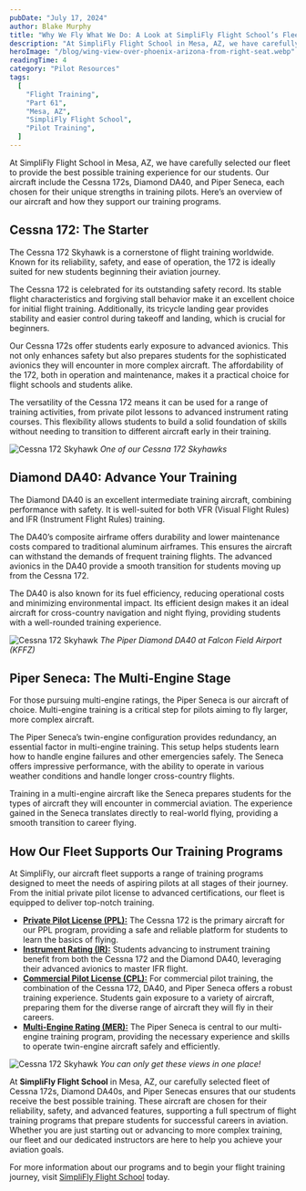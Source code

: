 ```yaml
---
pubDate: "July 17, 2024"
author: Blake Murphy
title: "Why We Fly What We Do: A Look at SimpliFly Flight School’s Fleet"
description: "At SimpliFly Flight School in Mesa, AZ, we have carefully selected our fleet to provide the best possible training experience for our students. Our aircraft include the Cessna 172s, Diamond DA40, and Piper Seneca, each chosen for their unique strengths in training pilots. Here’s an overview of our aircraft and how they support our training programs."
heroImage: "/blog/wing-view-over-phoenix-arizona-from-right-seat.webp"
readingTime: 4
category: "Pilot Resources"
tags:
  [
    "Flight Training",
    "Part 61",
    "Mesa, AZ",
    "SimpliFly Flight School",
    "Pilot Training",
  ]
---
```


At SimpliFly Flight School in Mesa, AZ, we have carefully selected our fleet to provide the best possible training experience for our students. Our aircraft include the Cessna 172s, Diamond DA40, and Piper Seneca, each chosen for their unique strengths in training pilots. Here’s an overview of our aircraft and how they support our training programs.

## Cessna 172: The Starter

The Cessna 172 Skyhawk is a cornerstone of flight training worldwide. Known for its reliability, safety, and ease of operation, the 172 is ideally suited for new students beginning their aviation journey.

The Cessna 172 is celebrated for its outstanding safety record. Its stable flight characteristics and forgiving stall behavior make it an excellent choice for initial flight training. Additionally, its tricycle landing gear provides stability and easier control during takeoff and landing, which is crucial for beginners​​.

Our Cessna 172s offer students early exposure to advanced avionics. This not only enhances safety but also prepares students for the sophisticated avionics they will encounter in more complex aircraft​​. The affordability of the 172, both in operation and maintenance, makes it a practical choice for flight schools and students alike​.

The versatility of the Cessna 172 means it can be used for a range of training activities, from private pilot lessons to advanced instrument rating courses. This flexibility allows students to build a solid foundation of skills without needing to transition to different aircraft early in their training.

![Cessna 172 Skyhawk](/blog/cessna-172-skyhawk-simplifly-flight-school-mesa-az.webp)
_One of our Cessna 172 Skyhawks_

## Diamond DA40: Advance Your Training

The Diamond DA40 is an excellent intermediate training aircraft, combining performance with safety. It is well-suited for both VFR (Visual Flight Rules) and IFR (Instrument Flight Rules) training.

The DA40’s composite airframe offers durability and lower maintenance costs compared to traditional aluminum airframes. This ensures the aircraft can withstand the demands of frequent training flights. The advanced avionics in the DA40 provide a smooth transition for students moving up from the Cessna 172​​.

The DA40 is also known for its fuel efficiency, reducing operational costs and minimizing environmental impact. Its efficient design makes it an ideal aircraft for cross-country navigation and night flying, providing students with a well-rounded training experience.

![Cessna 172 Skyhawk](/blog/diamond-da40-multi-engine-piper-aircraft-at-simplifly-falcon-field-airport-phoenix-az.webp)
_The Piper Diamond DA40 at Falcon Field Airport (KFFZ)_

## Piper Seneca: The Multi-Engine Stage

For those pursuing multi-engine ratings, the Piper Seneca is our aircraft of choice. Multi-engine training is a critical step for pilots aiming to fly larger, more complex aircraft.

The Piper Seneca’s twin-engine configuration provides redundancy, an essential factor in multi-engine training. This setup helps students learn how to handle engine failures and other emergencies safely. The Seneca offers impressive performance, with the ability to operate in various weather conditions and handle longer cross-country flights​​.

Training in a multi-engine aircraft like the Seneca prepares students for the types of aircraft they will encounter in commercial aviation. The experience gained in the Seneca translates directly to real-world flying, providing a smooth transition to career flying.

## How Our Fleet Supports Our Training Programs

At SimpliFly, our aircraft fleet supports a range of training programs designed to meet the needs of aspiring pilots at all stages of their journey. From the initial private pilot license to advanced certifications, our fleet is equipped to deliver top-notch training.

- **[Private Pilot License (PPL):](/private-pilot-training)** The Cessna 172 is the primary aircraft for our PPL program, providing a safe and reliable platform for students to learn the basics of flying.
- **[Instrument Rating (IR):](/instrument-rating)** Students advancing to instrument training benefit from both the Cessna 172 and the Diamond DA40, leveraging their advanced avionics to master IFR flight.
- **[Commercial Pilot License (CPL):](/commercial-pilot-training)** For commercial pilot training, the combination of the Cessna 172, DA40, and Piper Seneca offers a robust training experience. Students gain exposure to a variety of aircraft, preparing them for the diverse range of aircraft they will fly in their careers.
- **[Multi-Engine Rating (MER):](/multi-engine-rating)** The Piper Seneca is central to our multi-engine training program, providing the necessary experience and skills to operate twin-engine aircraft safely and efficiently.

![Cessna 172 Skyhawk](/blog/inside-the-diamond-da40-multi-engine-aircraft-at-simplifly.webp)
_You can only get these views in one place!_

At **SimpliFly Flight School** in Mesa, AZ, our carefully selected fleet of Cessna 172s, Diamond DA40s, and Piper Senecas ensures that our students receive the best possible training. These aircraft are chosen for their reliability, safety, and advanced features, supporting a full spectrum of flight training programs that prepare students for successful careers in aviation. Whether you are just starting out or advancing to more complex training, our fleet and our dedicated instructors are here to help you achieve your aviation goals.

For more information about our programs and to begin your flight training journey, visit [SimpliFly Flight School](/) today.
